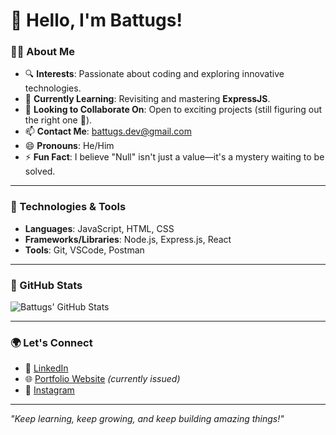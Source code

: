 # 👋 Hello, I'm Battugs!  

### 👨‍💻 About Me  
- 🔍 **Interests**: Passionate about coding and exploring innovative technologies.  
- 🌱 **Currently Learning**: Revisiting and mastering **ExpressJS**.  
- 💞️ **Looking to Collaborate On**: Open to exciting projects (still figuring out the right one 🚀).  
- 📫 **Contact Me**: [battugs.dev@gmail.com](mailto:battugs.dev@gmail.com)  
- 😄 **Pronouns**: He/Him  
- ⚡ **Fun Fact**: I believe "Null" isn't just a value—it's a mystery waiting to be solved.  

---

### 🔧 Technologies & Tools  
- **Languages**: JavaScript, HTML, CSS  
- **Frameworks/Libraries**: Node.js, Express.js, React  
- **Tools**: Git, VSCode, Postman  

---

### 🌟 GitHub Stats  
![Battugs' GitHub Stats](https://github-readme-stats.vercel.app/api?username=oxterhal&show_icons=true&theme=radical)  

---

### 🌍 Let's Connect  
- 🔗 [LinkedIn](https://www.linkedin.com/in/battugs-b-a6a062301/)  
- 🌐 [Portfolio Website](https://oxterhal.vercel.app/) *(currently issued)*  
- 📸 [Instagram](https://www.instagram.com/battugs__dev/)  

---
*"Keep learning, keep growing, and keep building amazing things!"*  
